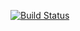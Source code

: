 [![Build Status](https://drone.io/github.com/arthuroliveira/django-ci/status.png)](https://drone.io/github.com/arthuroliveira/django-ci/latest)